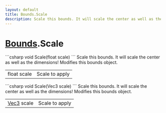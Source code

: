 ```yaml
---
layout: default
title: Bounds.Scale
description: Scale this bounds. It will scale the center as well as	the dimensions! Modifies this bounds object.
---
```

# [Bounds]({{site.url}}/Pages/Reference/Bounds.html).Scale

<div class='signature' markdown='1'>
```csharp
void Scale(float scale)
```
Scale this bounds. It will scale the center as well as	the dimensions!
Modifies this bounds object.
</div>

|  |  |
|--|--|
|float scale|Scale to apply|

<div class='signature' markdown='1'>
```csharp
void Scale(Vec3 scale)
```
Scale this bounds. It will scale the center as well as	the dimensions!
Modifies this bounds object.
</div>

|  |  |
|--|--|
|[Vec3]({{site.url}}/Pages/Reference/Vec3.html) scale|Scale to apply|





